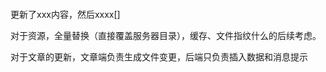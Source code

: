 ```zhenisbusy

```

更新了xxx内容，然后xxxx[]

对于资源，全量替换（直接覆盖服务器目录），缓存、文件指纹什么的后续考虑。

对于文章的更新，文章端负责生成文件变更，后端只负责插入数据和消息提示